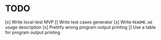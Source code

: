# TODO

[x] Write local-test MVP
[] Write test cases generator
[x] Write ```README.md``` usage description
[x] Prettify wrong program output printing
[] Use a table for program output printing